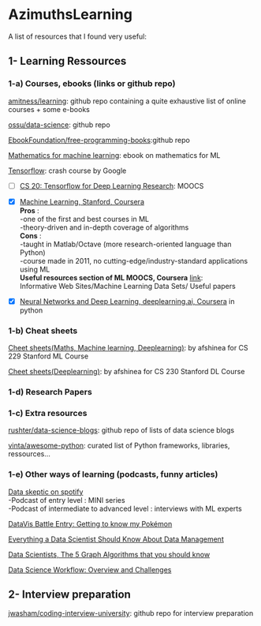 # AzimuthsLearning

A list of resources that I found very useful:

## 1- Learning Ressources
### 1-a) Courses, ebooks (links or github repo)
[amitness/learning](https://github.com/amitness/learning): github repo containing a quite exhaustive list of online courses + some e-books 

[ossu/data-science](https://github.com/ossu/data-science#curriculum): 
github repo

[EbookFoundation/free-programming-books](https://github.com/EbookFoundation/free-programming-books):github repo

[Mathematics for machine learning](https://mml-book.github.io/book/mml-book.pdf): ebook on mathematics for ML

[Tensorflow](https://developers.google.com/machine-learning/crash-course/): crash course by Google 

- [ ] [CS 20: Tensorflow for Deep Learning Research](http://web.stanford.edu/class/cs20si/syllabus.html): MOOCS 

- [x] [Machine Learning, Stanford, Coursera](https://www.coursera.org/learn/machine-learninfg/home/welcome) <br />
**Pros** : <br />
-one of the first and best courses in ML <br />
-theory-driven and in-depth coverage of algorithms <br />
**Cons** : <br />
-taught in Matlab/Octave (more research-oriented language than Python) <br />
-course made in 2011, no cutting-edge/industry-standard applications using ML <br />
**Useful resources section of ML MOOCS, Coursera** [link](https://www.coursera.org/learn/machine-learning/resources/NrY2G):  <br />
Informative Web Sites/Machine Learning Data Sets/ Useful papers

- [x] [Neural Networks and Deep Learning, deeplearning.ai, Coursera](https://www.coursera.org/learn/neural-networks-deep-learning/home/welcome) in python

### 1-b) Cheat sheets
[Cheet sheets(Maths, Machine learning, Deeplearning)](https://github.com/afshinea/stanford-cs-229-machine-learning?fbclid=IwAR0UvmdWFmvk9UarO6Lpx6kXGqwpnEJ9KwySLtGDVeNnyCd82l8bideaUDc): by afshinea for CS 229 Stanford ML Course

[Cheet sheets(Deeplearning)](https://github.com/afshinea/stanford-cs-230-deep-learning/blob/master/en/super-cheatsheet-deep-learning.pdf): by afshinea for CS 230 Stanford DL Course

### 1-d) Research Papers 

### 1-c) Extra resources 
[rushter/data-science-blogs](https://github.com/rushter/data-science-blogs?fbclid=IwAR2rjw3Q2hCLJHLVt3jN685t38O6PpRP3ckPysa2FKCtfNjgEM-fMS-k1yQ): github repo of lists of data science blogs

[vinta/awesome-python](https://github.com/vinta/awesome-python): curated list of Python frameworks, libraries, ressources... 

### 1-e) Other ways of learning (podcasts, funny articles) 

[Data skeptic on spotify](https://open.spotify.com/show/1BZN7H3ikovSejhwQTzNm4)<br />
-Podcast of entry level : MINI series <br />
-Podcast of intermediate to advanced level : interviews with ML experts

[DataVis Battle Entry: Getting to know my Pokémon](https://towardsdatascience.com/reddit-datavis-entry-getting-to-know-my-pok%C3%A9mon-e0bcf4b4b803)

[Everything a Data Scientist Should Know About Data Management](https://towardsdatascience.com/everything-a-data-scientist-should-know-aboutsedata-management-6877788c6a42)

[Data Scientists, The 5 Graph Algorithms that you should know](https://towardsdatascience.com/data-scientists-the-five-graph-algorithms-that-you-should-know-30f454fa5513)

[Data Science Workflow: Overview and Challenges](https://cacm.acm.org/blogs/blog-cacm/169199-data-science-workflow-overview-and-challenges/fulltext)


## 2- Interview preparation
[jwasham/coding-interview-university](https://github.com/jwasham/coding-interview-university): github repo for interview preparation



